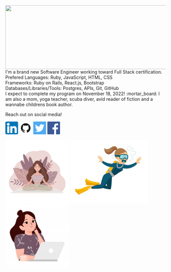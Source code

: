 <img src="images/World.png" width=1200; height=200; align=center>
<span style=font-size:100px">
I'm a brand new Software Engineer working toward Full Stack certification.<br />
Prefered 
  Languages: Ruby, JavaScript, HTML, CSS<br />
  Frameworks: Ruby on Rails, React.js, Bootstrap<br /> 
  Databases/Libraries/Tools: Postgres, APIs, Git, GitHub<br />
I expect to complete my program on November 18, 2022! :mortar_board:	
</span>
I am also a mom, yoga teacher, scuba diver, avid reader of fiction and a wannabe childrens book author. 
</p>
Reach out on social media!

<a href="https://www.linkedin.com/in/robyn-spaulding"><img src="images/linkedin.png" style="width:40px;height=40px;"></a>
<a href="https://github.com/robynspaulding"><img src="images/github.png" style="width:40px;height=40px;"></a>
<a href="https://twitter.com/RobynSp27"><img src="images/twitter.png" style="width:40px;height=40px;"></a>
<a href="https://m.me/robyn.morris.3382"><img src="images/facebook.png" style="width:40px;height=40px;"></a>

<img src="images/yoga.jpeg" width=200; align=center>    <img src="images/diver%20Small.jpeg" height=200; align=center>
                        <img src="images/coding.jpeg" width=200; align=center>


